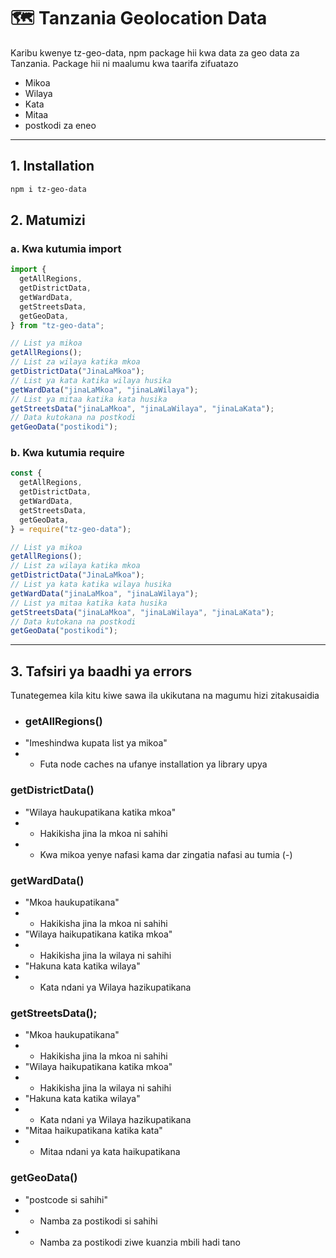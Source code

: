 # 🗺️ Tanzania Geolocation Data

Karibu kwenye tz-geo-data, npm package hii kwa data za geo data za Tanzania.
Package hii ni maalumu kwa taarifa zifuatazo

- Mikoa
- Wilaya
- Kata
- Mitaa
- postkodi za eneo

---

## 1. Installation

```bash
npm i tz-geo-data
```

## 2. Matumizi

### a. Kwa kutumia import

```javascript
import {
  getAllRegions,
  getDistrictData,
  getWardData,
  getStreetsData,
  getGeoData,
} from "tz-geo-data";

// List ya mikoa
getAllRegions();
// List za wilaya katika mkoa
getDistrictData("JinaLaMkoa");
// List ya kata katika wilaya husika
getWardData("jinaLaMkoa", "jinaLaWilaya");
// List ya mitaa katika kata husika
getStreetsData("jinaLaMkoa", "jinaLaWilaya", "jinaLaKata");
// Data kutokana na postkodi
getGeoData("postikodi");
```

### b. Kwa kutumia require

```javascript
const {
  getAllRegions,
  getDistrictData,
  getWardData,
  getStreetsData,
  getGeoData,
} = require("tz-geo-data");

// List ya mikoa
getAllRegions();
// List za wilaya katika mkoa
getDistrictData("JinaLaMkoa");
// List ya kata katika wilaya husika
getWardData("jinaLaMkoa", "jinaLaWilaya");
// List ya mitaa katika kata husika
getStreetsData("jinaLaMkoa", "jinaLaWilaya", "jinaLaKata");
// Data kutokana na postkodi
getGeoData("postikodi");
```

---

## 3. Tafsiri ya baadhi ya errors
Tunategemea kila kitu kiwe sawa ila ukikutana na magumu hizi zitakusaidia

- ### getAllRegions()
- "Imeshindwa kupata list ya mikoa"
- - Futa node caches na ufanye installation ya library upya

### getDistrictData()
- "Wilaya haukupatikana katika mkoa"
- - Hakikisha jina la mkoa ni sahihi
- - Kwa mikoa yenye nafasi kama dar zingatia nafasi au tumia (-)

### getWardData()
- "Mkoa haukupatikana"
- - Hakikisha jina la mkoa ni sahihi
- "Wilaya haikupatikana katika mkoa"
- - Hakikisha jina la wilaya ni sahihi
- "Hakuna kata katika wilaya"
- - Kata ndani ya Wilaya hazikupatikana

### getStreetsData();
- "Mkoa haukupatikana"
- - Hakikisha jina la mkoa ni sahihi
- "Wilaya haikupatikana katika mkoa"
- - Hakikisha jina la wilaya ni sahihi
- "Hakuna kata katika wilaya"
- - Kata ndani ya Wilaya hazikupatikana
- "Mitaa haikupatikana katika kata"
- - Mitaa ndani ya kata haikupatikana

### getGeoData()
- "postcode si sahihi"
- - Namba za postikodi si sahihi
- - Namba za postikodi ziwe kuanzia mbili hadi tano